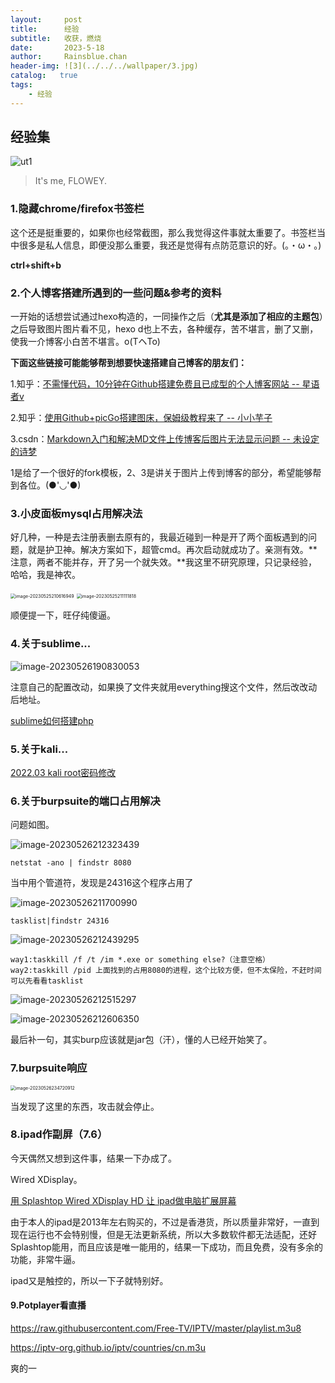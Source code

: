 ```yaml
---
layout:     post
title:      经验
subtitle:   收获，燃烧
date:       2023-5-18
author:     Rainsblue.chan
header-img: ![3](../../../wallpaper/3.jpg)
catalog:   true
tags:
    - 经验
---
```

## 经验集
![ut1](https://cdn.jsdelivr.net/gh/rainsbluechan/blogimage@main/img/ut1.jpg)

> It's me,  FLOWEY.

### 1.隐藏chrome/firefox书签栏

这个还是挺重要的，如果你也经常截图，那么我觉得这件事就太重要了。书签栏当中很多是私人信息，即便没那么重要，我还是觉得有点防范意识的好。(。・ω・。)

**ctrl+shift+b**

### 2.个人博客搭建所遇到的一些问题&参考的资料

一开始的话想尝试通过hexo构造的，一同操作之后（**尤其是添加了相应的主题包**）之后导致图片图片看不见，hexo d也上不去，各种缓存，苦不堪言，删了又删，使我一介博客小白苦不堪言。o(TヘTo)

**下面这些链接可能能够帮到想要快速搭建自己博客的朋友们：**

1.知乎：[不需懂代码，10分钟在Github搭建免费且已成型的个人博客网站  --  星语者v](https://zhuanlan.zhihu.com/p/74778630)

2.知乎：[使用Github+picGo搭建图床，保姆级教程来了  --  小小芋子](https://zhuanlan.zhihu.com/p/489236769)

3.csdn：[Markdown入门和解决MD文件上传博客后图片无法显示问题 -- 未设定的诗梦](https://blog.csdn.net/weixin_46514551/article/details/124138231)

1是给了一个很好的fork模板，2、3是讲关于图片上传到博客的部分，希望能够帮到各位。(●'◡'●)

### 3.小皮面板mysql占用解决法

好几种，一种是去注册表删去原有的，我最近碰到一种是开了两个面板遇到的问题，就是护卫神。解决方案如下，超管cmd。再次启动就成功了。亲测有效。**注意，两者不能并存，开了另一个就失效。**我这里不研究原理，只记录经验，哈哈，我是神农。

<img src="https://cdn.jsdelivr.net/gh/rainsbluechan/blogimage@main/img/image-20230525210616949.png" alt="image-20230525210616949" style="zoom: 50%;" />

<img src="https://cdn.jsdelivr.net/gh/rainsbluechan/blogimage@main/img/image-20230525211111818.png" alt="image-20230525211111818" style="zoom:50%;" />

顺便提一下，旺仔纯傻逼。

### 4.关于sublime...

![image-20230526190830053](https://cdn.jsdelivr.net/gh/rainsbluechan/blogimage@main/img/image-20230526190830053.png)

注意自己的配置改动，如果换了文件夹就用everything搜这个文件，然后改改动后地址。

[sublime如何搭建php](https://www.yisu.com/zixun/758689.html)

### 5.关于kali...

[2022.03 kali root密码修改](https://blog.csdn.net/xujing19920814/article/details/127037389)

### 6.关于burpsuite的端口占用解决

问题如图。

![image-20230526212323439](https://cdn.jsdelivr.net/gh/rainsbluechan/blogimage@main/img/image-20230526212323439.png)

```
netstat -ano | findstr 8080
```

当中用个管道符，发现是24316这个程序占用了

![image-20230526211700990](https://cdn.jsdelivr.net/gh/rainsbluechan/blogimage@main/img/image-20230526211700990.png)

```
tasklist|findstr 24316
```

![image-20230526212439295](https://cdn.jsdelivr.net/gh/rainsbluechan/blogimage@main/img/image-20230526212439295.png)

```
way1:taskkill /f /t /im *.exe or something else?（注意空格）
way2:taskkill /pid 上面找到的占用8080的进程，这个比较方便，但不太保险，不赶时间可以先看看tasklist
```

![image-20230526212515297](https://cdn.jsdelivr.net/gh/rainsbluechan/blogimage@main/img/image-20230526212515297.png)

![image-20230526212606350](https://cdn.jsdelivr.net/gh/rainsbluechan/blogimage@main/img/image-20230526212606350.png)

最后补一句，其实burp应该就是jar包（汗），懂的人已经开始笑了。

### 7.burpsuite响应

<img src="https://cdn.jsdelivr.net/gh/rainsbluechan/blogimage@main/img/image-20230526234720912.png" alt="image-20230526234720912" style="zoom:50%;" />

当发现了这里的东西，攻击就会停止。

### 8.ipad作副屏（7.6）

今天偶然又想到这件事，结果一下办成了。

Wired XDisplay。

[用 Splashtop Wired XDisplay HD 让 ipad做电脑扩展屏幕](https://blog.csdn.net/Tang_Chuanlin/article/details/86433152)

由于本人的ipad是2013年左右购买的，不过是香港货，所以质量非常好，一直到现在运行也不会特别慢，但是无法更新系统，所以大多数软件都无法适配，还好Splashtop能用，而且应该是唯一能用的，结果一下成功，而且免费，没有多余的功能，非常牛逼。

ipad又是触控的，所以一下子就特别好。

#### 9.Potplayer看直播

https://raw.githubusercontent.com/Free-TV/IPTV/master/playlist.m3u8

https://iptv-org.github.io/iptv/countries/cn.m3u

爽的一

